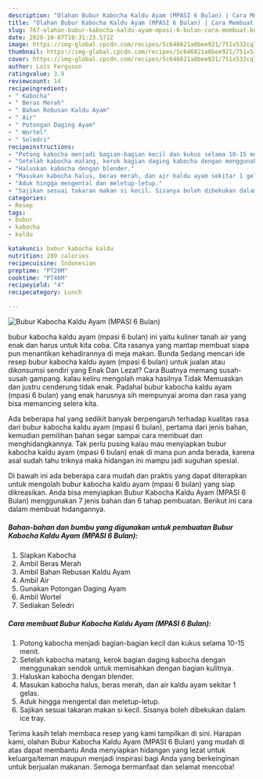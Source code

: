 ```yaml
---
description: "Olahan Bubur Kabocha Kaldu Ayam (MPASI 6 Bulan) | Cara Membuat Bubur Kabocha Kaldu Ayam (MPASI 6 Bulan) Yang Paling Enak"
title: "Olahan Bubur Kabocha Kaldu Ayam (MPASI 6 Bulan) | Cara Membuat Bubur Kabocha Kaldu Ayam (MPASI 6 Bulan) Yang Paling Enak"
slug: 767-olahan-bubur-kabocha-kaldu-ayam-mpasi-6-bulan-cara-membuat-bubur-kabocha-kaldu-ayam-mpasi-6-bulan-yang-paling-enak
date: 2020-10-07T10:31:23.571Z
image: https://img-global.cpcdn.com/recipes/5c646821a8bee921/751x532cq70/bubur-kabocha-kaldu-ayam-mpasi-6-bulan-foto-resep-utama.jpg
thumbnail: https://img-global.cpcdn.com/recipes/5c646821a8bee921/751x532cq70/bubur-kabocha-kaldu-ayam-mpasi-6-bulan-foto-resep-utama.jpg
cover: https://img-global.cpcdn.com/recipes/5c646821a8bee921/751x532cq70/bubur-kabocha-kaldu-ayam-mpasi-6-bulan-foto-resep-utama.jpg
author: Lois Ferguson
ratingvalue: 3.9
reviewcount: 14
recipeingredient:
- " Kabocha"
- " Beras Merah"
- " Bahan Rebusan Kaldu Ayam"
- " Air"
- " Potongan Daging Ayam"
- " Wortel"
- " Seledri"
recipeinstructions:
- "Potong kabocha menjadi bagian-bagian kecil dan kukus selama 10-15 menit."
- "Setelah kabocha matang, kerok bagian daging kabocha dengan menggunakan sendok untuk memisahkan dengan bagian kulitnya."
- "Haluskan kabocha dengan blender."
- "Masukan kabocha halus, beras merah, dan air kaldu ayam sekitar 1 gelas."
- "Aduk hingga mengental dan meletup-letup."
- "Sajikan sesuai takaran makan si kecil. Sisanya boleh dibekukan dalam ice tray."
categories:
- Resep
tags:
- bubur
- kabocha
- kaldu

katakunci: bubur kabocha kaldu 
nutrition: 289 calories
recipecuisine: Indonesian
preptime: "PT20M"
cooktime: "PT46M"
recipeyield: "4"
recipecategory: Lunch

---
```



![Bubur Kabocha Kaldu Ayam (MPASI 6 Bulan)](https://img-global.cpcdn.com/recipes/5c646821a8bee921/751x532cq70/bubur-kabocha-kaldu-ayam-mpasi-6-bulan-foto-resep-utama.jpg)


bubur kabocha kaldu ayam (mpasi 6 bulan) ini yaitu kuliner tanah air yang enak dan harus untuk kita coba. Cita rasanya yang mantap membuat siapa pun menantikan kehadirannya di meja makan.
Bunda Sedang mencari ide resep bubur kabocha kaldu ayam (mpasi 6 bulan) untuk jualan atau dikonsumsi sendiri yang Enak Dan Lezat? Cara Buatnya memang susah-susah gampang. kalau keliru mengolah maka hasilnya Tidak Memuaskan dan justru cenderung tidak enak. Padahal bubur kabocha kaldu ayam (mpasi 6 bulan) yang enak harusnya sih mempunyai aroma dan rasa yang bisa memancing selera kita.



Ada beberapa hal yang sedikit banyak berpengaruh terhadap kualitas rasa dari bubur kabocha kaldu ayam (mpasi 6 bulan), pertama dari jenis bahan, kemudian pemilihan bahan segar sampai cara membuat dan menghidangkannya. Tak perlu pusing kalau mau menyiapkan bubur kabocha kaldu ayam (mpasi 6 bulan) enak di mana pun anda berada, karena asal sudah tahu triknya maka hidangan ini mampu jadi suguhan spesial.


Di bawah ini ada beberapa cara mudah dan praktis yang dapat diterapkan untuk mengolah bubur kabocha kaldu ayam (mpasi 6 bulan) yang siap dikreasikan. Anda bisa menyiapkan Bubur Kabocha Kaldu Ayam (MPASI 6 Bulan) menggunakan 7 jenis bahan dan 6 tahap pembuatan. Berikut ini cara dalam membuat hidangannya.

<!--inarticleads1-->

##### Bahan-bahan dan bumbu yang digunakan untuk pembuatan Bubur Kabocha Kaldu Ayam (MPASI 6 Bulan):

1. Siapkan  Kabocha
1. Ambil  Beras Merah
1. Ambil  Bahan Rebusan Kaldu Ayam
1. Ambil  Air
1. Gunakan  Potongan Daging Ayam
1. Ambil  Wortel
1. Sediakan  Seledri




<!--inarticleads2-->

##### Cara membuat Bubur Kabocha Kaldu Ayam (MPASI 6 Bulan):

1. Potong kabocha menjadi bagian-bagian kecil dan kukus selama 10-15 menit.
1. Setelah kabocha matang, kerok bagian daging kabocha dengan menggunakan sendok untuk memisahkan dengan bagian kulitnya.
1. Haluskan kabocha dengan blender.
1. Masukan kabocha halus, beras merah, dan air kaldu ayam sekitar 1 gelas.
1. Aduk hingga mengental dan meletup-letup.
1. Sajikan sesuai takaran makan si kecil. Sisanya boleh dibekukan dalam ice tray.




Terima kasih telah membaca resep yang kami tampilkan di sini. Harapan kami, olahan Bubur Kabocha Kaldu Ayam (MPASI 6 Bulan) yang mudah di atas dapat membantu Anda menyiapkan hidangan yang lezat untuk keluarga/teman maupun menjadi inspirasi bagi Anda yang berkeinginan untuk berjualan makanan. Semoga bermanfaat dan selamat mencoba!
